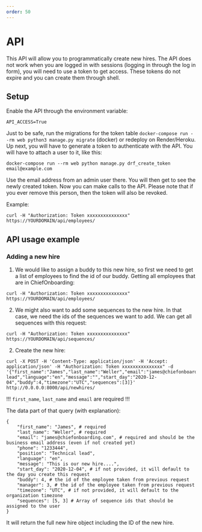 ```yaml
---
order: 50
---
```


# API

This API will allow you to programmatically create new hires. The API does not work when you are logged in with sessions (logging in through the log in form), you will need to use a token to get access. These tokens do not expire and you can create them through shell.

## Setup
Enable the API through the environment variable:

```
API_ACCESS=True
```

Just to be safe, run the migrations for the token table `docker-compose run --rm web python3 manage.py migrate` (docker) or redeploy on Render/Heroku. Up next, you will have to generate a token to authenticate with the API. You will have to attach a user to it, like this:

```
docker-compose run --rm web python manage.py drf_create_token email@example.com
```
Use the email address from an admin user there. You will then get to see the newly created token. Now you can make calls to the API. Please note that if you ever remove this person, then the token will also be revoked.

Example:

```
curl -H "Authorization: Token xxxxxxxxxxxxxxx" https://YOURDOMAIN/api/employees/
```

## API usage example

### Adding a new hire

1. We would like to assign a buddy to this new hire, so first we need to get a list of employees to find the id of our buddy. Getting all employees that are in ChiefOnboarding:

```
curl -H "Authorization: Token xxxxxxxxxxxxxxx" https://YOURDOMAIN/api/employees/
```

2. We might also want to add some sequences to the new hire. In that case, we need the ids of the sequences we want to add. We can get all sequences with this request:

```
curl -H "Authorization: Token xxxxxxxxxxxxxxx" https://YOURDOMAIN/api/sequences/
```

2. Create the new hire:

```
curl -X POST -H 'Content-Type: application/json' -H 'Accept: application/json' -H "Authorization: Token xxxxxxxxxxxxxxx" -d '{"first_name":"James","last_name":"Weller","email":"james@chiefonboarding.com","phone":"","position":"Technical lead","language":"en","message":"","start_day":"2020-12-04","buddy":4,"timezone":"UTC","sequences":[3]}' http://0.0.0.0:8000/api/newhires/
```

!!!
`first_name`, `last_name` and `email` are required
!!!


The data part of that query (with explanation):

```
{ 
	"first_name": "James", # required
	"last_name": "Weller", # required
	"email": "james@chiefonboarding.com", # required and should be the business email address (even if not created yet)
	"phone": "1233444",
	"position": "Technical lead",
	"language": "en",
	"message": "This is our new hire....",
	"start_day": "2020-12-04", # if not provided, it will default to the day you create this request
	"buddy": 4, # the id of the employee taken from previous request
	"manager": 3, # the id of the employee taken from previous request
	"timezone": "UTC", # if not provided, it will default to the organization timezone
	"sequences": [5, 3] # Array of sequence ids that should be assigned to the user
}
```

It will return the full new hire object including the ID of the new hire.
